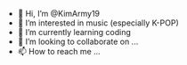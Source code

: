 - 👋 Hi, I’m @KimArmy19
- 👀 I’m interested in music (especially K-POP)
- 🌱 I’m currently learning coding
- 💞️ I’m looking to collaborate on ...
- 📫 How to reach me ...

<!---
KimArmy19/KimArmy19 is a ✨ special ✨ repository because its `README.md` (this file) appears on your GitHub profile.
You can click the Preview link to take a look at your changes.
--->
